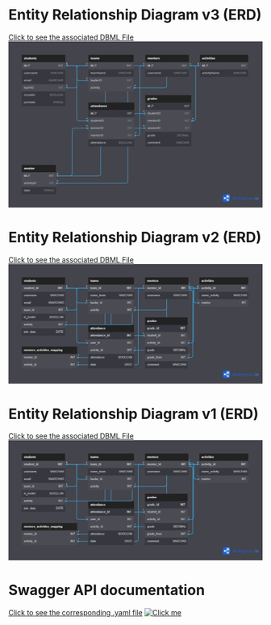 
# Entity Relationship Diagram v3 (ERD)
[Click to see the associated DBML File](docs/db/erd3.dbml)
[![Click me](docs/db/ERD_DbDiagram_v3.png)](https://dbdiagram.io/d/64abdc5d02bd1c4a5ecb6d77)

# Entity Relationship Diagram v2 (ERD)
[Click to see the associated DBML File](docs/db/erd2.dbml)
[![Click me](docs/db/ERD_DbDiagram_v2.png)](https://dbdiagram.io/d/64aea39702bd1c4a5ef3c071)

# Entity Relationship Diagram v1 (ERD)
[Click to see the associated DBML File](docs/db/erd.dbml)
[![Click me](docs/db/ERD_DbDiagram.png)](https://dbdiagram.io/d/64abdc5d02bd1c4a5ecb6d77)

# Swagger API documentation
[Click to see the corresponding .yaml file](docs/api/openapi.yaml)
[![Click me](https://i.imgur.com/PLWc6re.gif)](https://gryg.github.io/IBM_Internship_Logistic_Tool_BE/#/)